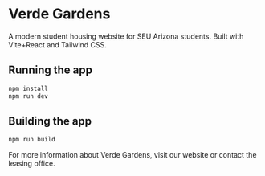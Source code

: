 # Verde Gardens

A modern student housing website for SEU Arizona students.
Built with Vite+React and Tailwind CSS.

## Running the app

```bash
npm install
npm run dev
```

## Building the app

```bash
npm run build
```

For more information about Verde Gardens, visit our website or contact the leasing office.